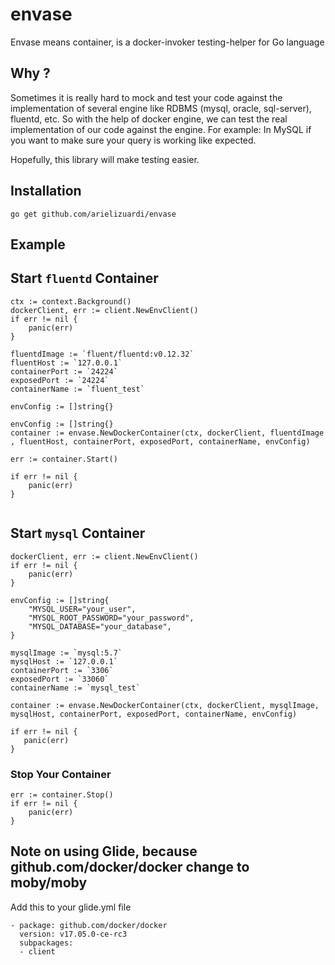# envase
Envase means container, is a docker-invoker testing-helper for Go language

## Why ?

Sometimes it is really hard to mock and test your code against the implementation of several engine like RDBMS (mysql, oracle, sql-server), fluentd, etc.
So with the help of docker engine, we can test the real implementation of our code against the engine. 
For example: In MySQL if you want to make sure your query is working like expected.

Hopefully, this library will make testing easier.

## Installation 

```go get github.com/arielizuardi/envase```

## Example

## Start `fluentd` Container

```
ctx := context.Background()
dockerClient, err := client.NewEnvClient()
if err != nil {
    panic(err)
}

fluentdImage := `fluent/fluentd:v0.12.32`
fluentHost := `127.0.0.1`
containerPort := `24224`
exposedPort := `24224`
containerName := `fluent_test`

envConfig := []string{}

envConfig := []string{}
container := envase.NewDockerContainer(ctx, dockerClient, fluentdImage , fluentHost, containerPort, exposedPort, containerName, envConfig)

err := container.Start()

if err != nil {
    panic(err)
}
  
```

## Start `mysql` Container

```
dockerClient, err := client.NewEnvClient()
if err != nil {
    panic(err)
}
   
envConfig := []string{
	"MYSQL_USER="your_user",
	"MYSQL_ROOT_PASSWORD="your_password",
	"MYSQL_DATABASE="your_database",
}

mysqlImage := `mysql:5.7`
mysqlHost := `127.0.0.1`
containerPort := `3306`
exposedPort := `33060` 
containerName := `mysql_test`
  
container := envase.NewDockerContainer(ctx, dockerClient, mysqlImage, mysqlHost, containerPort, exposedPort, containerName, envConfig)
  
if err != nil {
   panic(err)
}
```

### Stop Your Container
```
err := container.Stop()
if err != nil {
    panic(err)
}
```

## Note on using Glide, because github.com/docker/docker change to moby/moby
Add this to your glide.yml file

```
- package: github.com/docker/docker
  version: v17.05.0-ce-rc3
  subpackages:
  - client
```
